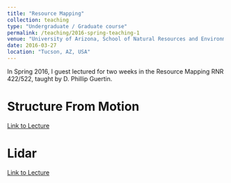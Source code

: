 ```yaml
---
title: "Resource Mapping"
collection: teaching
type: "Undergraduate / Graduate course"
permalink: /teaching/2016-spring-teaching-1
venue: "University of Arizona, School of Natural Resources and Environment"
date: 2016-03-27
location: "Tucson, AZ, USA"
---
```


In Spring 2016, I guest lectured for two weeks in the Resource Mapping RNR 422/522, taught by D. Phillip Guertin.

Structure From Motion
======

[Link to Lecture](http://prezi.com/cn3hyod6ejaa/?utm_campaign=share&utm_medium=copy&rc=ex0share)

Lidar
======

[Link to Lecture](http://prezi.com/hfpw0roebpg7/?utm_campaign=share&utm_medium=copy&rc=ex0share)
